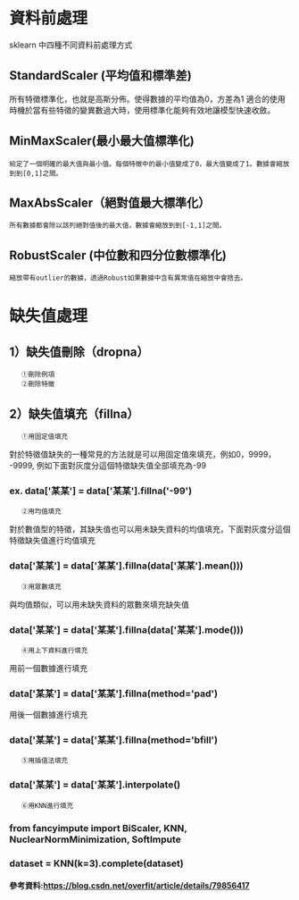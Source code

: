 # 資料前處理
sklearn 中四種不同資料前處理方式

  ## StandardScaler (平均值和標準差)
   所有特徵標準化，也就是高斯分佈。使得數據的平均值為0，方差為1
   適合的使用時機於當有些特徵的變異數過大時，使用標準化能夠有效地讓模型快速收斂。

## MinMaxScaler(最小最大值標準化)
    給定了一個明確的最大值與最小值。每個特徵中的最小值變成了0，最大值變成了1。數據會縮放到到[0,1]之間。
## MaxAbsScaler（絕對值最大標準化）
    所有數據都會除以該列絕對值後的最大值，數據會縮放到到[-1,1]之間。

## RobustScaler (中位數和四分位數標準化)
    縮放帶有outlier的數據，透過Robust如果數據中含有異常值在縮放中會捨去。

# 缺失值處理
  ## 1）缺失值刪除（dropna）
       ①刪除例項
       ②刪除特徵
  ## 2）缺失值填充（fillna）
       ①用固定值填充
對於特徵值缺失的一種常見的方法就是可以用固定值來填充，例如0，9999， -9999, 例如下面對灰度分這個特徵缺失值全部填充為-99

  ### ex. data['某某'] = data['某某'].fillna('-99')
       ②用均值填充
對於數值型的特徵，其缺失值也可以用未缺失資料的均值填充，下面對灰度分這個特徵缺失值進行均值填充

  ### data['某某'] = data['某某'].fillna(data['某某'].mean()))
       ③用眾數填充
與均值類似，可以用未缺失資料的眾數來填充缺失值

  ### data['某某'] = data['某某'].fillna(data['某某'].mode()))
       ④用上下資料進行填充
用前一個數據進行填充
  ### data['某某'] = data['某某'].fillna(method='pad')
用後一個數據進行填充
  ### data['某某'] = data['某某'].fillna(method='bfill')
       ⑤用插值法填充
  ### data['某某'] = data['某某'].interpolate()
       ⑥用KNN進行填充
### from fancyimpute import BiScaler, KNN, NuclearNormMinimization, SoftImpute
### dataset = KNN(k=3).complete(dataset)

#### 參考資料:https://blog.csdn.net/overfit/article/details/79856417
